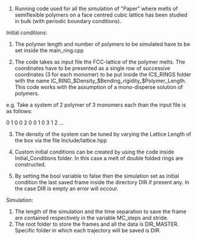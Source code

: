 1) Running code used for all the simulation of "Paper" where melts of semiflexible polymers on a face centred cubic lattice has been studied in bulk (with periodic boundary conditions). 

Initial conditions: 

1) The polymer length and number of polymers to be simulated have to be set inside the main_ring.cpp

2) The code takes as input file the FCC-lattice of the polymer melts. The coordinates have to be presented as a single row of successive coordinates (3 for each monomer) to be put inside the ICS_RINGS folder with the name IC_RING_$Density_$Bending_rigidity_$Polymer_Length. This code works with the assumption of a mono-disperse solution of polymers.

e.g. Take a system of 2 polymer of 3 monomers each than the input file is as follows: 

0 1 0 0 2 0 0 1 0 3 1 2 ... 

3) The density of the system can be tuned by varying the Lattice Length of the box via the file Include/lattice.hpp

4) Custom initial conditions can be created by using the code inside Initial_Conditions folder. In this case a melt of double folded rings are constructed.  

5) By setting the bool variable to false then the simulation set as initial condition the last saved frame inside the directory DIR if present any. In the case DIR is empty an error will occour. 

Simulation: 

1) The length of the simulation and the time separation to save the frame are contained respectively in the variable MC_steps and stride.
2) The root folder to store the frames and all the data is DIR_MASTER. Specific folder in which each trajectory will be saved is DIR. 



